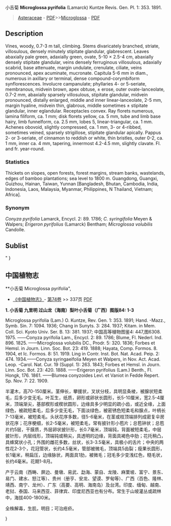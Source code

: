 小舌菊 **Microglossa pyrifolia** (Lamarck) Kuntze Revis. Gen. Pl. 1: 353. 1891.

> [Asteraceae](http://www.iplant.cn/info/Asteraceae?t=foc) - [PDF](http://www.iplant.cn/foc/pdf/Asteraceae.pdf)>>[Microglossa](http://www.iplant.cn/info/Microglossa?t=foc) - [PDF](http://www.iplant.cn/foc/pdf/Microglossa.pdf)

## Description

Vines, woody, 0.7-3 m tall, climbing. Stems divaricately branched, striate, villosulous, densely minutely stipitate glandular, glabrescent. Leaves abaxially pale green, adaxially green, ovate, 5-10 × 2.5-4 cm, abaxially densely stipitate glandular, veins densely ferruginous villosulous, adaxially scabrid, base attenuate, margin undulate, crenulate, ciliate, veins pronounced, apex acuminate, mucronate. Capitula 5-6 mm in diam., numerous in axillary or terminal, dense compound-corymbiform synflorescences. Involucre campanulate; phyllaries 4- or 5-seriate, membranous, midvein brown, apex obtuse, ± erose, outer ovate-lanceolate, 0.7-2 mm, abaxially sparsely villosulous, stipitate glandular, midvein pronounced, distally enlarged, middle and inner linear-lanceolate, 2-5 mm, margin hyaline, midvein thin, glabrous, middle sometimes ± stipitate glandular, inner eglandular. Receptacles convex. Ray florets numerous, lamina filiform, ca. 1 mm; disk florets yellow, ca. 5 mm, tube and limb base hairy, limb funnelform, ca. 2.5 mm, lobes 5, linear-triangular, ca. 1 mm. Achenes obovoid, slightly compressed, ca. 1 mm, 3- or 4-ribbed, sometimes veined, sparsely strigillose, stipitate glandular apically. Pappus 2- or 3-seriate, of cinnamon to reddish or white, thin bristles, outer 0-2, ca. 1 mm, inner ca. 4 mm, tapering, innermost 4.2-4.5 mm, slightly clavate. Fl. and fr. year-round.

### Statistics
Thickets on slopes, open forests, forest margins, stream banks, wastelands, edges of bamboo plantations; sea level to 1800 m. Guangdong, Guangxi, Guizhou, Hainan, Taiwan, Yunnan [Bangladesh, Bhutan, Cambodia, India, Indonesia, Laos, Malaysia, Myanmar, Philippines, N Thailand, Vietnam; Africa].

### Synonym
*Conyza pyrifolia* Lamarck, Encycl. 2: 89. 1786; *C. syringifolia* Meyen & Walpers; *Erigeron pyrifolius* (Lamarck) Bentham; *Microglossa volubilis* Candolle.

## Sublist
"
}
## 中国植物志

**小舌菊 Microglossa pyrifolia",

* [《中国植物志》](http://www.iplant.cn/frps)- [第74卷](http://www.iplant.cn/frps/vol/74) >> 337页 [PDF](http://www.iplant.cn/frps/pdf/74/337.PDF)

**1. 小舌菊 九里明 过山龙（海南）梨叶小舌菊（广西）图版84: 1-3**

Microglossa pyrifolia (Lam.) O. Kuntze, Rev. Gen. 1: 353. 1891; Hand. -Mazz., Symb. Sin. 7: 1094. 1936; Chang in Sunyts. 3: 284. 1937; Kitam. in Mem. Coll. Sci. Kyoto Univ. Ser. B. 13: 381. 1937; 中国高等植物图鉴4: 447,图6308. 1975. ——Conyza pyrifolia Lam., Encycl. 2: 89. 1786; Blume, Fl. Nederl. Ind. 896. 1825. ——Microglossa volubilis DC., Prodr. 5: 320. 1836; Forbes et Hemsl. in Journ. Linn. Soc. Bot. 23: 419. 1888; Hayata, Comp. Formos. 8. 1904, et Ic. Formos. 8: 51. 1919. Ling in Contr. Inst. Bot. Nat. Acad. Peip. 2: 474. 1934.——Conyza syringaeifolia Meyen et Walpers, in Nov. Act. Acad. Leop. -Carol. Nat. Cur. 19 (Suppl. 1): 263. 1843; Forbes et Hemsl. in Journ. Linn. Soc. Bot. 23: 420. 1888. ——Erigeron pyrifolius (Lam.) Benth., Fl. Hongk, 176. 1861. ——Blumea conyzoides Levl. et Vaniot in Fedde Repert. Sp. Nov. 7: 22. 1909.

半灌木，高70-150厘米。茎伸长，攀援状，叉状分枝，具明显条棱，被腺状短柔毛，后多少变无毛。叶互生，纸质，卵形或卵状长圆形，长5-10厘米，宽2.5-4厘米，顶端渐尖，基部楔形或楔状圆形，边缘具多少明显的疏小齿，或近全缘，上面绿色，被疏短柔毛，后多少变无毛，下面淡绿色，被密锈色短柔毛和腺点，叶柄长7-13毫米，被短柔毛。头状花序多数，径5-6毫米，在茎或枝顶端排列成密复伞房状花序；花序梗细，长2-5毫米，被短柔毛，常有披针形小苞片；总苞钟状；总苞片约5层，干膜质，外层卵状披针形，长0.7毫米，顶端钝，背面被短柔毛，中层披针形，内层线形，顶端钝或稍尖，具透明的边缘，背面具褐色中肋；花托稍凸，具蜂窝状小孔；外围的雌花多数，丝状，长3-3.5毫米，具极小的舌片；中央的两性花2-3个，花冠管状，长约4.5毫米，管部被微毛，顶端具5齿裂；瘦果长圆形，长1毫米，稍扁压，边缘脉状，两面具1肋，被微毛；冠毛多少变浅红色，糙毛状，长约4毫米。花期1-8月。

产于云南（西畴、屏边、曼墩、易武、勐海、蒙自、龙陵、麻栗坡、富宁、景东、易门、建水、怒江等）、贵州（册亨、安龙、望谟、罗甸等）、广西（百色、隆林、靖西、南宁、龙州）、广东（高要、高明、海南岛）及台湾。印度、缅甸、越南、老挝、泰国、马来西亚、菲律宾、印度尼西亚也有分布。常生于山坡灌丛或疏林中，海拔400-1800米。

全株解毒，生肌，明目；可治疮疥。

}
